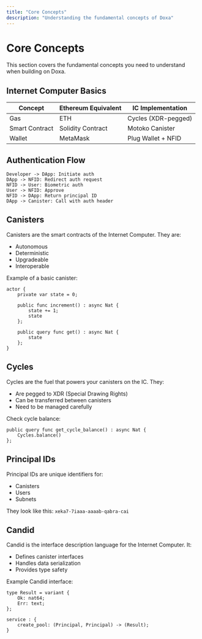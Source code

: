 ```yaml
---
title: "Core Concepts"
description: "Understanding the fundamental concepts of Doxa"
---
```


# Core Concepts

This section covers the fundamental concepts you need to understand when building on Doxa.

## Internet Computer Basics

| Concept        | Ethereum Equivalent | IC Implementation        |
|----------------|---------------------|--------------------------|
| Gas            | ETH                 | Cycles (XDR-pegged)      |
| Smart Contract | Solidity Contract   | Motoko Canister          |
| Wallet         | MetaMask            | Plug Wallet + NFID       |

## Authentication Flow

```
Developer -> DApp: Initiate auth
DApp -> NFID: Redirect auth request
NFID -> User: Biometric auth
User -> NFID: Approve
NFID -> DApp: Return principal ID
DApp -> Canister: Call with auth header
```

## Canisters

Canisters are the smart contracts of the Internet Computer. They are:

- Autonomous
- Deterministic
- Upgradeable
- Interoperable

Example of a basic canister:

```motoko
actor {
    private var state = 0;
    
    public func increment() : async Nat {
        state += 1;
        state
    };
    
    public query func get() : async Nat {
        state
    };
}
```

## Cycles

Cycles are the fuel that powers your canisters on the IC. They:

- Are pegged to XDR (Special Drawing Rights)
- Can be transferred between canisters
- Need to be managed carefully

Check cycle balance:

```motoko
public query func get_cycle_balance() : async Nat {
    Cycles.balance()
};
```

## Principal IDs

Principal IDs are unique identifiers for:

- Canisters
- Users
- Subnets

They look like this: `xeka7-7iaaa-aaaab-qabra-cai`

## Candid

Candid is the interface description language for the Internet Computer. It:

- Defines canister interfaces
- Handles data serialization
- Provides type safety

Example Candid interface:

```candid
type Result = variant {
    Ok: nat64;
    Err: text;
};

service : {
    create_pool: (Principal, Principal) -> (Result);
}
``` 